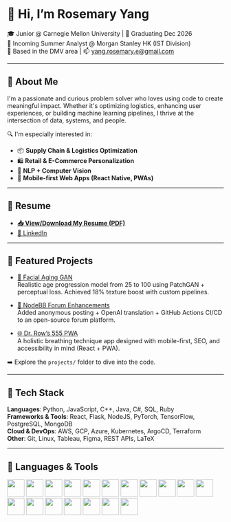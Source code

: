 # 👋 Hi, I’m Rosemary Yang

🎓 Junior @ Carnegie Mellon University | 📅 Graduating Dec 2026  
💼 Incoming Summer Analyst @ Morgan Stanley HK (IST Division)  
📍 Based in the DMV area | 📫 yang.rosemary.e@gmail.com  

---

## 🌟 About Me

I'm a passionate and curious problem solver who loves using code to create meaningful impact. Whether it's optimizing logistics, enhancing user experiences, or building machine learning pipelines, I thrive at the intersection of data, systems, and people.

🔍 I'm especially interested in:
- 📦 **Supply Chain & Logistics Optimization**
- 🛍️ **Retail & E-Commerce Personalization**
- 🧠 **NLP + Computer Vision**
- 📱 **Mobile-first Web Apps (React Native, PWAs)**

---

## 📄 Resume

- **[📥 View/Download My Resume (PDF)](./resume/Rosemary_Yang_Resume.pdf)**
- [🔗 LinkedIn](https://www.linkedin.com/in/rosemary-yang-8297251b3/)

---

## 🚀 Featured Projects

- [🧓 Facial Aging GAN](https://github.com/rosyyang224/facial-aging-gan)  
  Realistic age progression model from 25 to 100 using PatchGAN + perceptual loss. Achieved 18% texture boost with custom pipelines.

- [💬 NodeBB Forum Enhancements](https://github.com/rosyyang224/nodebb-forum-mod)  
  Added anonymous posting + OpenAI translation + GitHub Actions CI/CD to an open-source forum platform.

- [🌐 Dr. Row’s 555 PWA](https://github.com/rosyyang224/drrow-555)  
  A holistic breathing technique app designed with mobile-first, SEO, and accessibility in mind (React + PWA).

➡️ Explore the `projects/` folder to dive into the code.

---

## 🔧 Tech Stack

**Languages**: Python, JavaScript, C++, Java, C#, SQL, Ruby  
**Frameworks & Tools**: React, Flask, NodeJS, PyTorch, TensorFlow, PostgreSQL, MongoDB  
**Cloud & DevOps**: AWS, GCP, Azure, Kubernetes, ArgoCD, Terraform  
**Other**: Git, Linux, Tableau, Figma, REST APIs, LaTeX

---
## 🔧 Languages & Tools

<p align="left">
  <img src="https://cdn.jsdelivr.net/gh/devicons/devicon/icons/python/python-original.svg" width="40" />
  <img src="https://cdn.jsdelivr.net/gh/devicons/devicon/icons/javascript/javascript-original.svg" width="40" />
  <img src="https://cdn.jsdelivr.net/gh/devicons/devicon/icons/react/react-original.svg" width="40" />
  <img src="https://cdn.jsdelivr.net/gh/devicons/devicon/icons/pytorch/pytorch-original.svg" width="40" />
  <img src="https://cdn.jsdelivr.net/gh/devicons/devicon/icons/tensorflow/tensorflow-original.svg" width="40" />
  <img src="https://cdn.jsdelivr.net/gh/devicons/devicon/icons/cplusplus/cplusplus-original.svg" width="40" />
  <img src="https://cdn.jsdelivr.net/gh/devicons/devicon/icons/java/java-original.svg" width="40" />
  <img src="https://cdn.jsdelivr.net/gh/devicons/devicon/icons/ruby/ruby-original.svg" width="40" />
  <img src="https://cdn.jsdelivr.net/gh/devicons/devicon/icons/nodejs/nodejs-original.svg" width="40" />
  <img src="https://cdn.jsdelivr.net/gh/devicons/devicon/icons/html5/html5-original.svg" width="40" />
  <img src="https://cdn.jsdelivr.net/gh/devicons/devicon/icons/css3/css3-original.svg" width="40" />
  <img src="https://cdn.jsdelivr.net/gh/devicons/devicon/icons/postgresql/postgresql-original.svg" width="40" />
  <img src="https://cdn.jsdelivr.net/gh/devicons/devicon/icons/mongodb/mongodb-original.svg" width="40" />
  <img src="https://cdn.jsdelivr.net/gh/devicons/devicon/icons/azure/azure-original.svg" width="40" />
  <img src="https://cdn.jsdelivr.net/gh/devicons/devicon/icons/googlecloud/googlecloud-original.svg" width="40" />
  <img src="https://cdn.jsdelivr.net/gh/devicons/devicon/icons/docker/docker-original.svg" width="40" />
  <img src="https://cdn.jsdelivr.net/gh/devicons/devicon/icons/kubernetes/kubernetes-plain.svg" width="40" />
  <img src="https://cdn.jsdelivr.net/gh/devicons/devicon/icons/git/git-original.svg" width="40" />
</p>